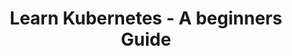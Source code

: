 ---
title: "Learn Kubernetes - A beginners Guide"
description: ""
dateString: Aug 2023 - Sep 2023
draft: false
tags: ["Hugo", "Frontend", "Open-source" ]
showToc: false
weight: 301
cover:
    image: "experience/hooman.jpg"
--- 